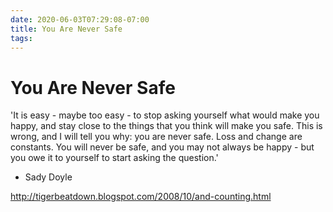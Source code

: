 ```yaml
---
date: 2020-06-03T07:29:08-07:00
title: You Are Never Safe
tags: 
---
```


# You Are Never Safe

'It is easy - maybe too easy - to stop asking yourself what would make you happy, and stay close to the things that you think will make you safe. This is wrong, and I will tell you why: you are never safe. Loss and change are constants. You will never be safe, and you may not always be happy - but you owe it to yourself to start asking the question.'

- Sady Doyle

http://tigerbeatdown.blogspot.com/2008/10/and-counting.html